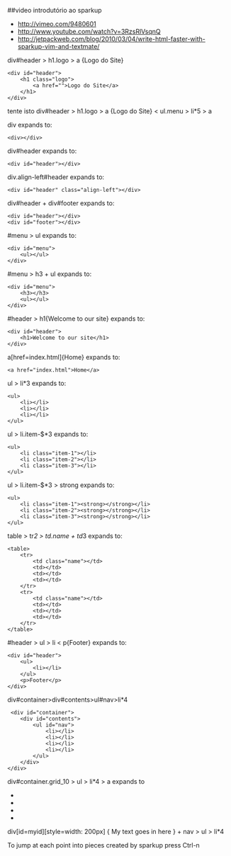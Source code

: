 ##video introdutório ao sparkup

 * http://vimeo.com/9480601
 * http://www.youtube.com/watch?v=3RzsRlVsqnQ
 * http://jetpackweb.com/blog/2010/03/04/write-html-faster-with-sparkup-vim-and-textmate/


div#header > h1.logo > a {Logo do Site}

    <div id="header">
        <h1 class="logo">
            <a href="">Logo do Site</a>
        </h1>
    </div>

tente isto
div#header > h1.logo > a {Logo do Site} < ul.menu > li*5 > a

div expands to:

    <div></div>

div#header expands to:

    <div id="header"></div>

div.align-left#header expands to:

    <div id="header" class="align-left"></div>

div#header + div#footer expands to:

    <div id="header"></div>
    <div id="footer"></div>

#menu > ul expands to:

    <div id="menu">
        <ul></ul>
    </div>

#menu > h3 + ul expands to:

    <div id="menu">
        <h3></h3>
        <ul></ul>
    </div>

#header > h1{Welcome to our site} expands to:

    <div id="header">
        <h1>Welcome to our site</h1>
    </div>

a[href=index.html]{Home} expands to:

    <a href="index.html">Home</a>

ul > li*3 expands to:

    <ul>
        <li></li>
        <li></li>
        <li></li>
    </ul>

ul > li.item-$*3 expands to:

    <ul>
        <li class="item-1"></li>
        <li class="item-2"></li>
        <li class="item-3"></li>
    </ul>

ul > li.item-$*3 > strong expands to:

    <ul>
        <li class="item-1"><strong></strong></li>
        <li class="item-2"><strong></strong></li>
        <li class="item-3"><strong></strong></li>
    </ul>

table > tr*2 > td.name + td*3 expands to:

    <table>
        <tr>
            <td class="name"></td>
            <td></td>
            <td></td>
            <td></td>
        </tr>
        <tr>
            <td class="name"></td>
            <td></td>
            <td></td>
            <td></td>
        </tr>
    </table>

#header > ul > li < p{Footer} expands to:

<!-- The < symbol goes back up the parent; i.e., the opposite of >. -->
    <div id="header">
        <ul>
            <li></li>
        </ul>
        <p>Footer</p>
    </div>


 div#container>div#contents>ul#nav>li*4

     <div id="container">
        <div id="contents">
            <ul id="nav">
                <li></li>
                <li></li>
                <li></li>
                <li></li>
            </ul>
        </div>
    </div>

div#container.grid_10 > ul > li*4 > a  expands to

<div class="grid_10" id="container">
    <ul>
        <li>
            <a href=""></a>
        </li>
        <li>
            <a href=""></a>
        </li>
        <li>
            <a href=""></a>
        </li>
        <li>
            <a href=""></a>
        </li>
    </ul>
</div>


div[id=myid][style=width: 200px] { My text goes in here } + nav > ul > li*4

To jump at each point into pieces created by sparkup press Ctrl-n
